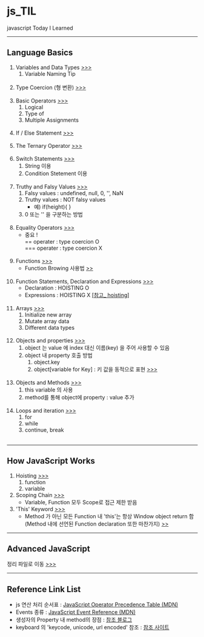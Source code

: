 # js_TIL
javascript Today I Learned
<hr/>

<h2>Language Basics</h2>
<ol>
    <li>
        Variables and Data Types
        <a href="https://github.com/seong7/js_TIL/blob/92c296a3643696fc0c8261c1b0107ada48dac6f2/2-JS-basics/script.js#L2">
            >>>
        </a>
        <ol>
            <li>
                Variable Naming Tip
            </li>
        </ol>
    </li><br/>
    <li>
        Type Coercion (형 변환)
        <a href="https://github.com/seong7/js_TIL/blob/92c296a3643696fc0c8261c1b0107ada48dac6f2/2-JS-basics/script.js#L38">
            >>>
        </a>
    </li><br/>
    <li>
        Basic Operators
        <a href="https://github.com/seong7/js_TIL/blob/92c296a3643696fc0c8261c1b0107ada48dac6f2/2-JS-basics/script.js#L65">
        >>>
        </a>
        <ol>
            <li>Logical</li>
            <li>Type of</li>
            <li>Multiple Assignments</li>
        </ol>
    </li><br/>
    <li>
        If / Else Statement
        <a href="https://github.com/seong7/js_TIL/blob/92c296a3643696fc0c8261c1b0107ada48dac6f2/2-JS-basics/script.js#L101">
            >>>
        </a>
    </li><br/>
    <li>
        The Ternary Operator
        <a href="https://github.com/seong7/js_TIL/blob/92c296a3643696fc0c8261c1b0107ada48dac6f2/2-JS-basics/script.js#L118">
            >>>
        </a>
    </li><br/>
    <li>
        Switch Statements
        <a href="https://github.com/seong7/js_TIL/blob/92c296a3643696fc0c8261c1b0107ada48dac6f2/2-JS-basics/script.js#L130">
            >>>
        </a>
        <ol>
            <li>String 이용</li>
            <li>Condition Stetement 이용</li> 
        </ol>
    </li><br/>
    <li>
        Truthy and Falsy Values
        <a href="https://github.com/seong7/js_TIL/blob/edbbf94c925b71d0f4aac18648dba082b1fd1630/2-JS-basics/script.js#L167">
            >>>
        </a>
        <ol>
            <li>Falsy values :   undefined, null, 0, '', NaN </li>
            <li>Truthy values :  NOT falsy values
                <ul>
                    <li>예) if(height){  } </li>
                </ul>
            </li>
            <li>0 또는 '' 을 구분하는 방법</li>
        </ol>
    </li><br/>
    <li>
        Equality Operators
        <a href="https://github.com/seong7/js_TIL/blob/92c296a3643696fc0c8261c1b0107ada48dac6f2/2-JS-basics/script.js#L190">
            >>>
        </a>
        <ul>
            <li>
                중요 !<br/>
                == operater : type coercion O<br/>
                === operater : type coercion X
            </li>
        </ul>
    </li><br/>
    <li>
        Functions
        <a href="https://github.com/seong7/js_TIL/blob/92c296a3643696fc0c8261c1b0107ada48dac6f2/2-JS-basics/script.js#L204">
            >>>
        </a>
        <ul>
            <li>
                Function Browing 사용법
                <a href="https://github.com/seong7/js_TIL/blob/505baf69936f2271968baea58437f1a93ca7989b/3-how-JS-works/script.js#L168">
                    >>
                </a>
            </li> 
        </ul>
    </li><br/>
    <li>
        Function Statements, Declaration and Expressions
        <a href="https://github.com/seong7/js_TIL/blob/92c296a3643696fc0c8261c1b0107ada48dac6f2/2-JS-basics/script.js#L233">
            >>>
        </a>
        <ul>
            <li>Declaration : HOISTING O</li>
            <li>
                Expressions : HOISTING X
                <a href="https://github.com/seong7/js_TIL/blob/505baf69936f2271968baea58437f1a93ca7989b/3-how-JS-works/script.js#L5">
                    [참고_ hoisting]
                </a>
            </li>    
        </ul>
    </li><br/>
    <li>
        Arrays
        <a href="https://github.com/seong7/js_TIL/blob/92c296a3643696fc0c8261c1b0107ada48dac6f2/2-JS-basics/script.js#L265">
            >>>
        </a>
        <ol>
            <li>Initialize new array</li>
            <li>Mutate array data</li>
            <li>Different data types</li>
        </ol>
    </li><br/>
    <li>
        Objects and properties
        <a href="https://github.com/seong7/js_TIL/blob/92c296a3643696fc0c8261c1b0107ada48dac6f2/2-JS-basics/script.js#L296">
            >>>
        </a>
        <ol>
            <li>object 는 value 에 index 대신 이름(key) 을 주어 사용할 수 있음</li>
            <li>
                object 내 property 호출 방법
                <ol>
                    <li>object.key</li>
                    <li>object[variable for Key]  : 키 값을 동적으로 표현
                        <a href="">
                            >>>
                        </a>
                    </li>
                </ol>
            </li>
        </ol>
    </li><br/>
    <li>
        Objects and Methods
        <a href="https://github.com/seong7/js_TIL/blob/92c296a3643696fc0c8261c1b0107ada48dac6f2/2-JS-basics/script.js#L330">
            >>>
        </a>
        <ol>
            <li>this variable 의 사용</li>
            <li>method를 통해 object에 property : value 추가</li>
        </ol>
    </li><br/>
    <li>
        Loops and iteration
        <a href="https://github.com/seong7/js_TIL/blob/92c296a3643696fc0c8261c1b0107ada48dac6f2/2-JS-basics/script.js#L351">
            >>>
        </a>
        <ol>
            <li>for</li>
            <li>while</li>
            <li>continue, break</li>
        </ol>
    </li><br/>
</ol>
<hr/>

<h2>How JavaScript Works</h2>
<ol>
    <li>
        Hoisting
        <a href="https://github.com/seong7/js_TIL/blob/505baf69936f2271968baea58437f1a93ca7989b/3-how-JS-works/script.js#L2">
            >>>
        </a>
        <ol>
            <li>function</li>
            <li>variable</li>
        </ol>
    </li>
    <li>
        Scoping Chain
        <a href="https://github.com/seong7/js_TIL/blob/505baf69936f2271968baea58437f1a93ca7989b/3-how-JS-works/script.js#L72">
            >>>
        </a>
        <ul>
            <li>Variable, Function 모두 Scope로 접근 제한 받음</li>
        </ul>
    </li>
    <li>
        'This' Keyword
        <a href="https://github.com/seong7/js_TIL/blob/505baf69936f2271968baea58437f1a93ca7989b/3-how-JS-works/script.js#L118">
            >>>
        </a>
        <ul>
            <li>
                Method 가 아닌 모든 Function 내 'this'는 항상 Window object return 함<br/>
                 (Method 내에 선언된 Function declaration 또한 마찬가지)
                <a href="https://github.com/seong7/js_TIL/blob/505baf69936f2271968baea58437f1a93ca7989b/3-how-JS-works/script.js#L147">
                    >>
                </a>
            </li>
        </ul>
    </li>
</ol>
<hr/>    

<h2>Advanced JavaScript</h2>
정리 파일로 이동
<a href="5-advanced-JS/summary.md">
    >>>
</a>
<hr/>

<h2>Reference Link List</h2>
<ul>
    <li>
        js 연산 처리 순서표 : 
        <a href="https://developer.mozilla.org/en-US/docs/Web/JavaScript/Reference/Operators/Operator_Precedence">
            JavaScript Operator Precedence Table (MDN)
        </a> 
    </li>
    <li>
        Events 종류 : 
        <a href="https://developer.mozilla.org/en-US/docs/Web/Events">
            JavaScript Event Reference (MDN)
        </a> 
    </li>
    <li>
        생성자의 Property 내 method의 장점 :
        <a href="https://velog.io/@gtobio11/Javascript-Prototype-methods-vs-Object-methods">
         참조 블로그
        </a>
    </li>
    <li>
        keyboard 의 'keycode, unicode, url encoded' 참조 :
        <a href="http://keycodes.atjayjo.com/">
            참조 사이트
        </a>
    </li>
</ul>
